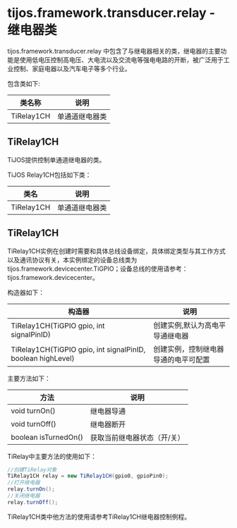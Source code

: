 # tijos.framework.transducer.relay - 继电器类

tijos.framework.transducer.relay 中包含了与继电器相关的类，继电器的主要功能是使用低电压控制高电压、大电流以及交流电等强电电路的开断，被广泛用于工业控制、家庭电器以及汽车电子等多个行业。

包含类如下:

| 类名称        | 说明      |
| ---------- | ------- |
| TiRelay1CH | 单通道继电器类 |



## TiRelay1CH

TiJOS提供控制单通道继电器的类。

TiJOS Relay1CH包括如下类：

| 类名         | 说明      |
| ---------- | ------- |
| TiRelay1CH | 单通道继电器类 |



## TiRelay1CH

TiRelay1CH实例在创建时需要和具体总线设备绑定，具体绑定类型与其工作方式以及通讯协议有关，本实例绑定的设备总线类为 tijos.framework.devicecenter.TiGPIO；设备总线的使用请参考：tijos.framework.devicecenter。



构造器如下：

| 构造器                                      | 说明                 |
| ---------------------------------------- | ------------------ |
| TiRelay1CH(TiGPIO gpio, int signalPinID) | 创建实例,默认为高电平导通继电器   |
| TiRelay1CH(TiGPIO gpio, int signalPinID, boolean highLevel) | 创建实例，控制继电器导通的电平可配置 |



主要方法如下：

| 方法                   | 说明             |
| -------------------- | -------------- |
| void turnOn()        | 继电器导通          |
| void turnOff()       | 继电器断开          |
| boolean isTurnedOn() | 获取当前继电器状态（开/关） |

TiRelay中主要方法的使用如下：

```java
//创建TiRelay对象
TiRelay1CH relay = new TiRelay1CH(gpio0, gpioPin0);
//打开继电器
relay.turnOn();
//关闭继电器
relay.turnOff();
```

TiRelay1CH类中他方法的使用请参考TiRelay1CH继电器控制例程。
